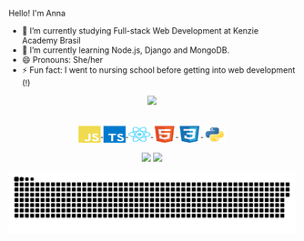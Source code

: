 Hello! I'm Anna 

- 🔭 I’m currently studying Full-stack Web Development at Kenzie Academy Brasil 
- 🌱 I’m currently learning Node.js, Django and MongoDB.
- 😄 Pronouns: She/her
- ⚡ Fun fact: I went to nursing school before getting into web development (!)

<div align="center">
  <a href="https://github.com/annaoliveira02">
  <img height="180em" src="https://github-readme-stats.vercel.app/api?username=annaoliveira02&show_icons=true&theme=tokyonight&include_all_commits=true&count_private=true"/>
</div>
  
<br>
  
<div align="center"><br>
  <img align="center" alt="Js" height="30" width="40" src="https://raw.githubusercontent.com/devicons/devicon/master/icons/javascript/javascript-plain.svg">
  <img align="center" alt="Ts" height="30" width="40" src="https://raw.githubusercontent.com/devicons/devicon/master/icons/typescript/typescript-plain.svg">
  <img align="center" alt="React" height="30" width="40" src="https://raw.githubusercontent.com/devicons/devicon/master/icons/react/react-original.svg">
  <img align="center" alt="HTML" height="30" width="40" src="https://raw.githubusercontent.com/devicons/devicon/master/icons/html5/html5-original.svg">
  <img align="center" alt="CSS" height="30" width="40" src="https://raw.githubusercontent.com/devicons/devicon/master/icons/css3/css3-original.svg">
  <img align="center" alt="Python" height="30" width="40" src="https://raw.githubusercontent.com/devicons/devicon/master/icons/python/python-original.svg">
</div>
  
 <br>

<div align="center"> 
  <a href="https://instagram.com/annaoliveira__" target="_blank"><img src="https://img.shields.io/badge/-Instagram-%23E4405F?style=for-the-badge&logo=instagram&logoColor=white" target="_blank"></a>
  <a href="https://www.linkedin.com/in/annaoliveira02" target="_blank"><img src="https://img.shields.io/badge/-LinkedIn-%230077B5?style=for-the-badge&logo=linkedin&logoColor=white" target="_blank"></a> 
 
![Snake animation](https://github.com/annaoliveira02/annaoliveira02/blob/output/github-contribution-grid-snake.svg)

</div>
